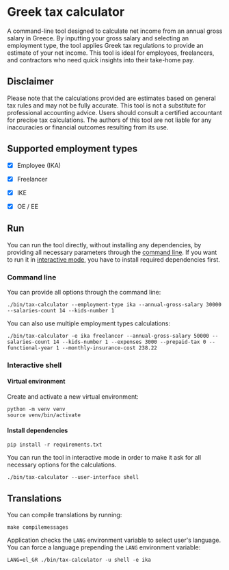 # Greek tax calculator

A command-line tool designed to calculate net income from an annual gross salary in Greece. By inputting your gross
salary and selecting an employment type, the tool applies Greek tax regulations to provide an estimate of your net
income. This tool is ideal for employees, freelancers, and contractors who need quick insights into their take-home pay.

## Disclaimer

Please note that the calculations provided are estimates based on general tax rules and may not be fully accurate.
This tool is not a substitute for professional accounting advice. Users should consult a certified accountant for
precise tax calculations.
The authors of this tool are not liable for any inaccuracies or financial outcomes resulting from its use.

## Supported employment types

- [x] Employee (IKA)
- [x] Freelancer
- [X] IKE
- [x] OE / EE


## Run

You can run the tool directly, without installing any dependencies, by providing all necessary parameters through
the [command line](#command-line).
If you want to run it in [interactive mode](#interactive-shell), you have to install required dependencies first.

### Command line

You can provide all options through the command line:

```shell
./bin/tax-calculator --employment-type ika --annual-gross-salary 30000 --salaries-count 14 --kids-number 1
```

You can also use multiple employment types calculations:

```shell
./bin/tax-calculator -e ika freelancer --annual-gross-salary 50000 --salaries-count 14 --kids-number 1 --expenses 3000 --prepaid-tax 0 --functional-year 1 --monthly-insurance-cost 238.22
```

### Interactive shell

#### Virtual environment

Create and activate a new virtual environment:

```shell
python -m venv venv
source venv/bin/activate
```

#### Install dependencies

```shell
pip install -r requirements.txt
```

You can run the tool in interactive mode in order to make it ask for all necessary options for the calculations.

```shell
./bin/tax-calculator --user-interface shell
```

## Translations

You can compile translations by running:

```shell
make compilemessages
```

Application checks the `LANG` environment variable to select user's language.
You can force a language prepending the `LANG` environment variable:

```shell
LANG=el_GR ./bin/tax-calculator -u shell -e ika
```
